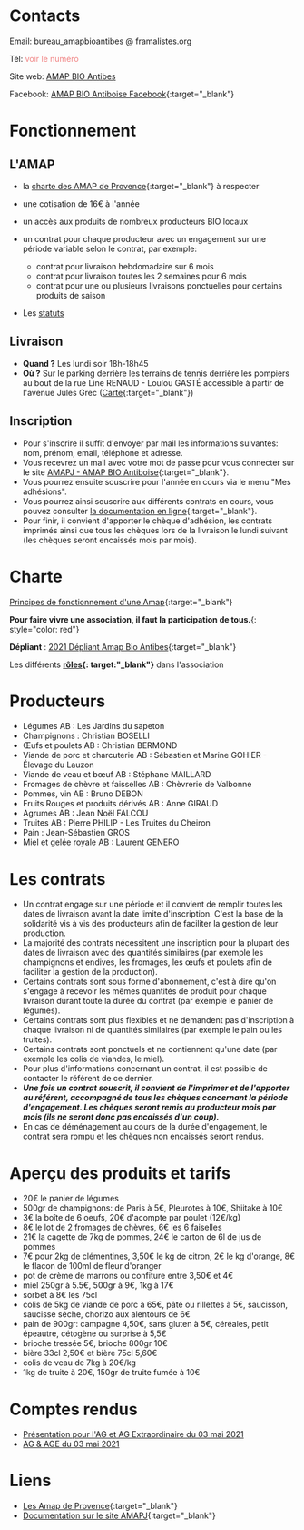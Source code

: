 
# Contacts

Email: bureau_amapbioantibes @ framalistes.org

Tél: <span id="telephone" onmouseover='var old_content=changeContent(this,decipher("5863276375","52123"))' onmouseout='this.textContent=old_content' alt="passer la souris au dessus" style="color: LightCoral">voir le numéro</span>

Site web: [AMAP BIO Antibes](https://amapbioantibes.github.io/ "ici :)")

Facebook: [AMAP BIO Antiboise Facebook](https://www.facebook.com/groups/592762787877541 "vers Facebook"){:target="_blank"}

# Fonctionnement

## L'AMAP

- la [charte des AMAP de Provence](https://www.lesamapdeprovence.org/IMG/pdf/charte_des_amap_mars_20142.pdf 'Charte des AMAP de Provence'){:target="_blank"} à respecter
- une cotisation de 16€ à l'année
- un accès aux produits de nombreux producteurs BIO locaux
- un contrat pour chaque producteur avec un engagement sur une période variable selon le contrat, par exemple:

  - contrat pour livraison hebdomadaire sur 6 mois
  - contrat pour livraison toutes les 2 semaines pour 6 mois
  - contrat pour une ou plusieurs livraisons ponctuelles pour certains produits de saison
- Les [statuts](statuts.md)

## Livraison

- **Quand ?** Les lundi soir 18h-18h45
- **Où ?** Sur le parking derrière les terrains de tennis derrière les pompiers au bout de la rue Line RENAUD - Loulou GASTÉ accessible à partir de l'avenue Jules Grec ([Carte](https://osm.org/go/xXNV~76ZR-?m= "via openstreetmap.org"){:target="_blank"})

## Inscription

- Pour s'inscrire il suffit d'envoyer par mail les informations suivantes: nom, prénom, email, téléphone et adresse.
- Vous recevrez un mail avec votre mot de passe pour vous connecter sur le site [AMAPJ - AMAP BIO Antiboise](https://contrats.amapj.fr/c/antibes){:target="_blank"}.
- Vous pourrez ensuite souscrire pour l'année en cours via le menu "Mes adhésions".
- Vous pourrez ainsi souscrire aux différents contrats en cours, vous pouvez consulter [la documentation en ligne](https://amapj.fr/docs_utilisateur_adherent.html){:target="_blank"}.
- Pour finir, il convient d'apporter le chèque d'adhésion, les contrats imprimés ainsi que tous les chèques lors de la livraison le lundi suivant (les chèques seront encaissés mois par mois).

# Charte

[Principes de fonctionnement d'une Amap](https://www.lesamapdeprovence.org/-La-Charte-des-AMAP,231-.html 'vers la charte'){:target="_blank"}

**Pour faire vivre une association, il faut la participation de tous.**{: style="color: red"}

**Dépliant** : [2021 Dépliant Amap Bio Antibes](2021_Flyer_AMAP_Bio_Antibes_a4.pdf 'Dépliant'){:target="_blank"}

Les différents **[rôles](roles.md "les rôles"){: target:"_blank"}** dans l'association

# Producteurs

- Légumes AB : Les Jardins du sapeton
- Champignons : Christian BOSELLI
- Œufs et poulets AB : Christian BERMOND
- Viande de porc et charcuterie AB : Sébastien et Marine GOHIER - Élevage du Lauzon
- Viande de veau et bœuf AB : Stéphane MAILLARD
- Fromages de chèvre et faisselles AB : Chèvrerie de Valbonne
- Pommes, vin AB : Bruno DEBON
- Fruits Rouges et produits dérivés AB : Anne GIRAUD
- Agrumes AB : Jean Noël FALCOU
- Truites AB : Pierre PHILIP - Les Truites du Cheiron
- Pain : Jean-Sébastien GROS
- Miel et gelée royale AB : Laurent GENERO

# Les contrats

- Un contrat engage sur une période et il convient de remplir toutes les dates de livraison avant la date limite d'inscription. C'est la base de la solidarité vis à vis des producteurs afin de faciliter la gestion de leur production.
- La majorité des contrats nécessitent une inscription pour la plupart des dates de livraison avec des quantités similaires (par exemple les champignons et endives, les fromages, les œufs et poulets afin de faciliter la gestion de la production).
- Certains contrats sont sous forme d'abonnement, c'est à dire qu'on s'engage à recevoir les mêmes quantités de produit pour chaque livraison durant toute la durée du contrat (par exemple le panier de légumes).
- Certains contrats sont plus flexibles et ne demandent pas d'inscription à chaque livraison ni de quantités similaires (par exemple le pain ou les truites).
- Certains contrats sont ponctuels et ne contiennent qu'une date (par exemple les colis de viandes, le miel).
- Pour plus d'informations concernant un contrat, il est possible de contacter le référent de ce dernier.
- _**Une fois un contrat souscrit, il convient de l'imprimer et de l'apporter au référent, accompagné de tous les chèques concernant la période d'engagement. Les chèques seront remis au producteur mois par mois (ils ne seront donc pas encaissés d'un coup).**_
- En cas de déménagement au cours de la durée d'engagement, le contrat sera rompu et les chèques non encaissés seront rendus.

# Aperçu des produits et tarifs

- 20€ le panier de légumes
- 500gr de champignons: de Paris à 5€, Pleurotes à 10€, Shiitake à 10€
- 3€ la boîte de 6 oeufs, 20€ d'acompte par poulet (12€/kg)
- 8€ le lot de 2 fromages de chèvres, 6€ les 6 faiselles
- 21€ la cagette de 7kg de pommes, 24€ le carton de 6l de jus de pommes
- 7€ pour 2kg de clémentines, 3,50€ le kg de citron, 2€ le kg d'orange, 8€ le flacon de 100ml de fleur d'oranger
- pot de crème de marrons ou confiture entre 3,50€ et 4€
- miel 250gr à 5.5€, 500gr à 9€, 1kg à 17€
- sorbet à 8€ les 75cl
- colis de 5kg de viande de porc à 65€, pâté ou rillettes à 5€, saucisson, saucisse sèche, chorizo aux alentours de 6€
- pain de 900gr: campagne 4,50€, sans gluten à 5€, céréales, petit épeautre, cétogène ou surprise à 5,5€
- brioche tressée 5€, brioche 800gr 10€
- bière 33cl 2,50€ et bière 75cl 5,60€
- colis de veau de 7kg à 20€/kg
- 1kg de truite à 20€, 150gr de truite fumée à 10€

# Comptes rendus

- [Présentation pour l'AG et AG Extraordinaire du 03 mai 2021](2021-05-03_presentation.md)
- [AG & AGE du 03 mai 2021](cr.md)

# Liens

- [Les Amap de Provence](https://www.lesamapdeprovence.org/ 'Lien vers les Amap de Provence'){:target="_blank"}
- [Documentation sur le site AMAPJ](https://amapj.fr/docs_utilisateur_adherent.html 'Lien vers la documentation AMAPJ'){:target="_blank"}
